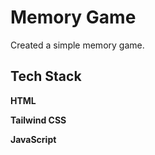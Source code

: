 # Memory Game

Created a simple memory game.


## Tech Stack

**HTML**

**Tailwind CSS**

**JavaScript**
